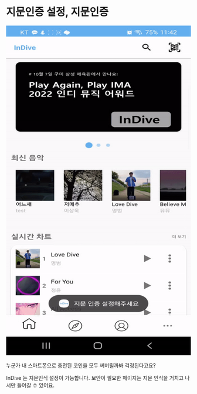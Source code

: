 # 지문인증 설정, 지문인증

<div align="center">
    <img src="../gif/setting_fingerprint.gif"/>
</div>

누군가 내 스마트폰으로 충전된 코인을 모두 써버릴까봐 걱정된다고요?

InDive 는 지문인식 설정이 가능합니다. 보안이 필요한 페이지는 지문 인식을 거치고 나서만 들어갈 수 있어요.
